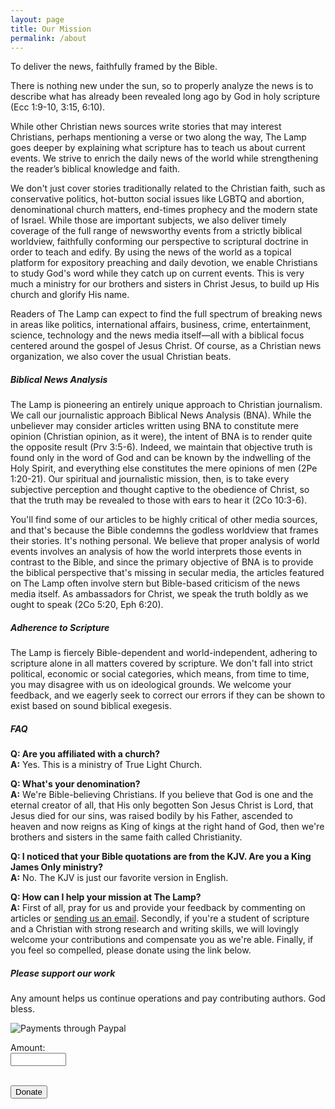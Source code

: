 ```yaml
---
layout: page
title: Our Mission
permalink: /about
---
```


<div class="row justify-content-between">
<div class="col-md-8 pr-5">
  <p>To deliver the news, faithfully framed by the Bible.</p>

  <p>
    There is nothing new under the sun, so to properly analyze the news is to describe what has already been revealed long ago by God in holy scripture (Ecc 1:9-10, 3:15, 6:10).
  </p>

  <p>
    While other Christian news sources write stories that may interest Christians, perhaps mentioning a verse or two along the way, The Lamp goes deeper by explaining what scripture has to teach us about current events. We strive to enrich the daily news of the world while strengthening the reader’s biblical knowledge and faith.
  </p>

  <p>
    We don't just cover stories traditionally related to the Christian faith, such as conservative politics, hot-button social issues like LGBTQ and abortion, denominational church matters, end-times prophecy and the modern state of Israel. While those are important subjects, we also deliver timely coverage of the full range of newsworthy events from a strictly biblical worldview, faithfully conforming our perspective to scriptural doctrine in order to teach and edify. By using the news of the world as a topical platform for expository preaching and daily devotion, we enable Christians to study God's word while they catch up on current events. This is very much a ministry for our brothers and sisters in Christ Jesus, to build up His church and glorify His name.
  </p>

  <p>
    Readers of The Lamp can expect to find the full spectrum of breaking news in areas like politics, international affairs, business, crime, entertainment, science, technology and the news media itself&mdash;all with a biblical focus centered around the gospel of Jesus Christ. Of course, as a Christian news organization, we also cover the usual Christian beats.
  </p>

  <h5>Biblical News Analysis</h5>

  <p>
    The Lamp is pioneering an entirely unique approach to Christian journalism. We call our journalistic approach Biblical News Analysis (BNA). While the unbeliever may consider articles written using BNA to constitute mere opinion (Christian opinion, as it were), the intent of BNA is to render quite the opposite result (Prv 3:5-6). Indeed, we maintain that objective truth is found only in the word of God and can be known by the indwelling of the Holy Spirit, and everything else constitutes the mere opinions of men (2Pe 1:20-21). Our spiritual and journalistic mission, then, is to take every subjective perception and thought captive to the obedience of Christ, so that the truth may be revealed to those with ears to hear it (2Co 10:3-6).
  </p>

  <p>
    You'll find some of our articles to be highly critical of other media sources, and that's because the Bible condemns the godless worldview that frames their stories. It's nothing personal. We believe that proper analysis of world events involves an analysis of how the world interprets those events in contrast to the Bible, and since the primary objective of BNA is to provide the biblical perspective that's missing in secular media, the articles featured on The Lamp often involve stern but Bible-based criticism of the news media itself. As ambassadors for Christ, we speak the truth boldly as we ought to speak (2Co 5:20, Eph 6:20).
  </p>

  <h5>Adherence to Scripture</h5>

  <p>
    The Lamp is fiercely Bible-dependent and world-independent, adhering to scripture alone in all matters covered by scripture. We don't fall into strict political, economic or social categories, which means, from time to time, you may disagree with us on ideological grounds. We welcome your feedback, and we eagerly seek to correct our errors if they can be shown to exist based on sound biblical exegesis.
  </p>

  <h5>FAQ</h5>
  <p>
    <b>Q: Are you affiliated with a church?</b><br>
    <b>A:</b> Yes. This is a ministry of True Light Church.
  </p>
  <p>
    <b>Q: What's your denomination?</b><br>
    <b>A:</b> We're Bible-believing Christians. If you believe that God is one and the eternal creator of all, that His only begotten Son Jesus Christ is Lord, that Jesus died for our sins, was raised bodily by his Father, ascended to heaven and now reigns as King of kings at the right hand of God, then we're brothers and sisters in the same faith called Christianity.
  </p>
  <p>
    <b>Q: I noticed that your Bible quotations are from the KJV. Are you a King James Only ministry?</b><br>
    <b>A:</b> No. The KJV is just our favorite version in English.
  </p>
  <p>
    <b>Q: How can I help your mission at The Lamp?</b><br>
    <b>A:</b> First of all, pray for us and provide your feedback by commenting on articles or <a href="mailto:{{ site.email }}">sending us an email</a>. Secondly, if you're a student of scripture and a Christian with strong research and writing skills, we will lovingly welcome your contributions and compensate you as we're able. Finally, if you feel so compelled, please donate using the link below.
  </p>
</div>

<div class="col-md-4">

<div class="sticky-top sticky-top-80">
<h5>Please support our work</h5>

<p>Any amount helps us continue operations and pay contributing authors. God bless.</p>

<img src="{{ site.baseurl }}/assets/images/paypal-badge.png" alt="Payments through Paypal"><br>

<form name="_xclick" action="https://www.paypal.com/cgi-bin/webscr" method="post">
  <input type="hidden" name="cmd" value="_xclick">
  <input type="hidden" name="currency_code" value="USD">
  <input type="hidden" name="business" value="{{ site.paypal }}">
  <input type="hidden" name="item_name" value="Donation to STEDFAST News">

  Amount:<br>
  <input type="text" name="amount" size="8"><br><br>

  <input type="submit" class="btn btn-danger" value="Donate">
</form>

</div>
</div>
</div>
